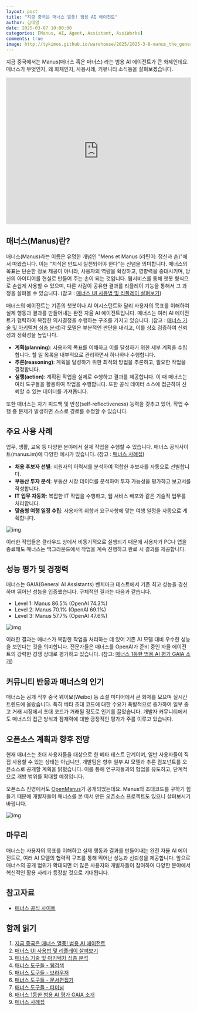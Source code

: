 ```yaml
---
layout: post
title: "지금 중국은 매너스 열풍! 범용 AI 에이전트"
author: 김태영
date: 2025-03-07 10:00:00
categories: [Manus, AI, Agent, Assistant, AssiWorks]
comments: true
image: http://tykimos.github.io/warehouse/2025/2025-3-8-manus_the_general_ai_agent_title.jpg
---
```


지금 중국에서는 Manus(매너스 혹은 마너스) 라는 범용 AI 에이전트가 큰 화제인데요. 매너스가 무엇인지, 왜 화제인지, 사용사례, 커뮤니티 소식등을 살펴보겠습니다. 

<iframe width="100%" height="400" src="https://youtube.com/embed/zGkWrelAFRw" title="YouTube video player" frameborder="0" allow="accelerometer; autoplay; clipboard-write; encrypted-media; gyroscope; picture-in-picture; web-share" allowfullscreen=""></iframe>

## 매너스(Manus)란?

매너스(Manus)라는 이름은 유명한 개념인 "Mens et Manus (라틴어: 정신과 손)"에서 따왔습니다. 이는 "지식은 반드시 실천되어야 한다"는 신념을 의미합니다. 매너스의 목표는 단순한 정보 제공이 아니라, 사용자의 역량을 확장하고, 영향력을 증대시키며, 당신의 아이디어를 현실로 만들어 주는 손이 되는 것입니다. 웹서비스를 통해 챗봇 형식으로 손쉽게 사용할 수 있으며, 다른 사람이 공유한 결과를 리플레이 기능을 통해서 그 과정을 살펴볼 수 있습니다. (참고 : [매너스 UI 사용법 및 리플레이 살펴보기](https://tykimos.github.io/2025/03/08/exploring_manus_ui_usage_and_replay))

매너스의 에이전트는 기존의 챗봇이나 AI 어시스턴트와 달리 사용자의 목표를 이해하여 실제 행동과 결과를 만들어내는 완전 자율 AI 에이전트입니다. 매너스는 여러 AI 에이전트가 협력하여 복잡한 의사결정을 수행하는 구조를 가지고 있습니다. (참고 : [매너스 기술 및 아키텍처 심층 분석](https://tykimos.github.io/2025/03/08/in_depth_analysis_of_manus_technology_and_architecture))각 모델은 부분적인 판단을 내리고, 이를 상호 검증하여 신뢰성과 정확성을 높입니다. 

- **계획(planning)**: 사용자의 목표를 이해하고 이를 달성하기 위한 세부 계획을 수립합니다. 할 일 목록을 내부적으로 관리하면서 하나하나 수행합니다.
- **추론(reasoning)**: 계획을 달성하기 위한 최적의 방법을 추론하고, 필요한 작업을 결정합니다.
- **실행(action)**: 계획된 작업을 실제로 수행하고 결과를 제공합니다. 이 때 매너스는 여러 도구들을 활용하여 작업을 수행합니다. 또한 공식 데이터 소스에 접근하여 신뢰할 수 있는 데이터를 가져옵니다.

또한 매너스는 자기 피드백 및 반성(self-reflectiveness) 능력을 갖추고 있어, 작업 수행 중 문제가 발생하면 스스로 경로를 수정할 수 있습니다. 

## 주요 사용 사례

업무, 생활, 교육 등 다양한 분야에서 실제 작업을 수행할 수 있습니다. 매너스 공식사이트(manus.im)에 다양한 예시가 있습니다. (참고 : [매너스 사례집](https://tykimos.github.io/2025/03/08/manus_usecases))

- **채용 후보자 선별**: 지원자의 이력서를 분석하여 적합한 후보자를 자동으로 선별합니다.
- **부동산 투자 분석**: 부동산 시장 데이터를 분석하여 투자 가능성을 평가하고 보고서를 작성합니다.
- **IT 업무 자동화**: 복잡한 IT 작업을 수행하고, 웹 서비스 배포와 같은 기술적 업무를 처리합니다.
- **맞춤형 여행 일정 수립**: 사용자의 취향과 요구사항에 맞는 여행 일정을 자동으로 계획합니다.

![img](http://tykimos.github.io/warehouse/2025/2025-3-8-manus_the_general_ai_agent_1.jpg)

이러한 작업들은 클라우드 상에서 비동기적으로 실행되기 때문에 사용자가 PC나 앱을 종료해도 매너스는 백그라운드에서 작업을 계속 진행하고 완료 시 결과를 제공합니다.

## 성능 평가 및 경쟁력

매너스는 GAIA(General AI Assistants) 벤치마크 테스트에서 기존 최고 성능을 경신하며 뛰어난 성능을 입증했습니다. 구체적인 결과는 다음과 같습니다.

- Level 1: Manus 86.5% (OpenAI 74.3%)
- Level 2: Manus 70.1% (OpenAI 69.1%)
- Level 3: Manus 57.7% (OpenAI 47.6%)

![img](http://tykimos.github.io/warehouse/2025/2025-3-8-manus_the_general_ai_agent_2.jpg)

이러한 결과는 매너스가 복잡한 작업을 처리하는 데 있어 기존 AI 모델 대비 우수한 성능을 보인다는 것을 의미합니다. 전문가들은 매너스를 OpenAI가 준비 중인 자율 에이전트의 강력한 경쟁 상대로 평가하고 있습니다. (참고: [매너스 1등한 범용 AI 평가 GAIA 소개](https://tykimos.github.io/2025/03/08/gaia_manus_evaluation))

## 커뮤니티 반응과 매너스의 인기

매너스는 공개 직후 중국 웨이보(Weibo) 등 소셜 미디어에서 큰 화제를 모으며 실시간 트렌드에 올랐습니다. 특히 베타 초대 코드에 대한 수요가 폭발적으로 증가하여 일부 중고 거래 시장에서 초대 코드가 거래될 정도로 인기를 끌었습니다. 개발자 커뮤니티에서도 매너스의 접근 방식과 잠재력에 대한 긍정적인 평가가 주를 이루고 있습니다.

## 오픈소스 계획과 향후 전망

현재 매너스는 초대 사용자들을 대상으로 한 베타 테스트 단계이며, 일반 사용자들이 직접 사용할 수 있는 상태는 아닙니만, 개발팀은 향후 일부 AI 모델과 추론 컴포넌트를 오픈소스로 공개할 계획을 밝혔습니다. 이를 통해 연구자들과의 협업을 유도하고, 단계적으로 개방 범위를 확대할 예정입니다.

오픈소스 진영에서도 [OpenManus](https://github.com/mannaandpoem/OpenManus)가 공개되었는데요. Manus의 초대코드를 구하기 힘들기 때문에 개발자들이 매너스를 본 따서 만든 오픈소스 프로젝트도 있으니 살펴보시기 바랍니다. 

![img](http://tykimos.github.io/warehouse/2025/2025-3-8-manus_the_general_ai_agent_0.jpg)

## 마무리

매너스는 사용자의 목표를 이해하고 실제 행동과 결과를 만들어내는 완전 자율 AI 에이전트로, 여러 AI 모델의 협력적 구조를 통해 뛰어난 성능과 신뢰성을 제공합니다. 앞으로 매너스의 공개 범위가 확대되면 더 많은 사용자와 개발자들이 참여하여 다양한 분야에서 혁신적인 활용 사례가 등장할 것으로 기대됩니다.

## 참고자료

- [매너스 공식 사이트](https://manus.im)

## 함께 읽기

1. [지금 중국은 매너스 열풍! 범용 AI 에이전트](https://tykimos.github.io/2025/03/08/manus_the_general_ai_agent)
2. [매너스 UI 사용법 및 리플레이 살펴보기](https://tykimos.github.io/2025/03/08/exploring_manus_ui_usage_and_replay)
3. [매너스 기술 및 아키텍처 심층 분석](https://tykimos.github.io/2025/03/08/in_depth_analysis_of_manus_technology_and_architecture)
4. [매너스 도구들 - 웹검색](https://tykimos.github.io/2025/03/08/manus_tools_websearch)
5. [매너스 도구들 - 브라우저](https://tykimos.github.io/2025/03/08/manus_tools_browser)
6. [매너스 도구들 - 문서편집기](https://tykimos.github.io/2025/03/08/manus_tools_text_editor)
7. [매너스 도구들 - 터미널](https://tykimos.github.io/2025/03/08/manus_tools_terminal)
8. [매너스 1등한 범용 AI 평가 GAIA 소개](https://tykimos.github.io/2025/03/08/gaia_manus_evaluation)
9. [매너스 사례집](https://tykimos.github.io/2025/03/08/manus_usecases)